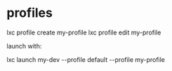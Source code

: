 # profiles

lxc profile create my-profile
lxc profile edit my-profile

launch with:

lxc launch my-dev --profile default --profile my-profile